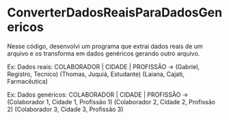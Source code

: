 # ConverterDadosReaisParaDadosGenericos
Nesse código, desenvolvi um programa que extrai dados reais de um arquivo e os transforma em dados genéricos gerando outro arquivo. 

Ex: Dados reais:
COLABORADOR    |   CIDADE    |   PROFISSÃO ->
(Gabriel,         Registro,       Tecnico)
(Thomas,          Juquiá,        Estudante) 
(Laiana,          Cajati,        Farmacêutica)
  
  
Ex: Dados genéricos:
COLABORADOR    |    CIDADE    |  PROFISSÃO ->
(Colaborador 1,    Cidade 1,      Profissão 1)
(Colaborador 2,    Cidade 2,      Profissão 2)
(Colaborador 3,    Cidade 3,      Profissão 3)
  
  
  
